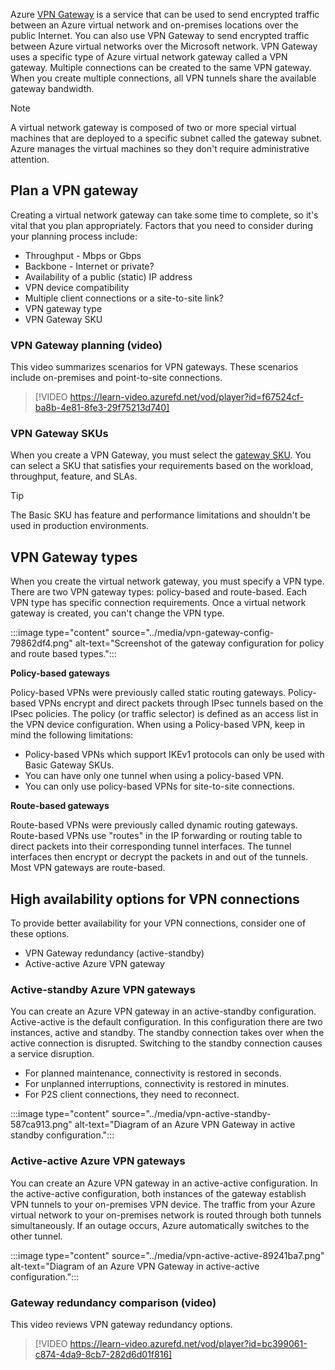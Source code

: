 

Azure [VPN Gateway](/azure/vpn-gateway/vpn-gateway-about-vpngateways) is a service that can be used to send encrypted traffic between an Azure virtual network and on-premises locations over the public Internet. You can also use VPN Gateway to send encrypted traffic between Azure virtual networks over the Microsoft network. VPN Gateway uses a specific type of Azure virtual network gateway called a VPN gateway. Multiple connections can be created to the same VPN gateway. When you create multiple connections, all VPN tunnels share the available gateway bandwidth.

> [!NOTE] 
> A virtual network gateway is composed of two or more special virtual machines that are deployed to a specific subnet called the gateway subnet. Azure manages the virtual machines so they don't require administrative attention.

## Plan a VPN gateway

Creating a virtual network gateway can take some time to complete, so it's vital that you plan appropriately. Factors that you need to consider during your planning process include:

 -  Throughput - Mbps or Gbps
 -  Backbone - Internet or private?
 -  Availability of a public (static) IP address
 -  VPN device compatibility
 -  Multiple client connections or a site-to-site link?
 -  VPN gateway type
 -  VPN Gateway SKU

### VPN Gateway planning (video)

This video summarizes scenarios for VPN gateways. These scenarios include on-premises and point-to-site connections. 

> [!VIDEO https://learn-video.azurefd.net/vod/player?id=f67524cf-ba8b-4e81-8fe3-29f75213d740]

### VPN Gateway SKUs

When you create a VPN Gateway, you must select the [gateway SKU](/azure/vpn-gateway/about-gateway-skus). You can select a SKU that satisfies your requirements based on the workload, throughput, feature, and SLAs. 

> [!TIP]
> The Basic SKU has feature and performance limitations and shouldn't be used in  production environments. 


## VPN Gateway types

When you create the virtual network gateway, you must specify a VPN type. There are two VPN gateway types: policy-based and route-based. Each VPN type has specific connection requirements. Once a virtual network gateway is created, you can't change the VPN type. 

:::image type="content" source="../media/vpn-gateway-config-79862df4.png" alt-text="Screenshot of the gateway configuration for policy and route based types.":::

**Policy-based gateways**

Policy-based VPNs were previously called static routing gateways. Policy-based VPNs encrypt and direct packets through IPsec tunnels based on the IPsec policies. The policy (or traffic selector) is defined as an access list in the VPN device configuration. When using a Policy-based VPN, keep in mind the following limitations:

- Policy-based VPNs which support IKEv1 protocols can only be used with Basic Gateway SKUs.
- You can have only one tunnel when using a policy-based VPN.
- You can only use policy-based VPNs for site-to-site connections. 

**Route-based gateways**

Route-based VPNs were previously called dynamic routing gateways. Route-based VPNs use "routes" in the IP forwarding or routing table to direct packets into their corresponding tunnel interfaces. The tunnel interfaces then encrypt or decrypt the packets in and out of the tunnels. Most VPN gateways are route-based. 


## High availability options for VPN connections

To provide better availability for your VPN connections, consider one of these options. 

 -  VPN Gateway redundancy (active-standby)
 -  Active-active Azure VPN gateway

### Active-standby Azure VPN gateways

You can create an Azure VPN gateway in an active-standby configuration. Active-active is the default configuration. In this configuration there are two instances, active and standby. The standby connection takes over when the active connection is disrupted. Switching to the standby connection causes a service disruption. 

- For planned maintenance, connectivity is restored in seconds.
- For unplanned interruptions, connectivity is restored in minutes.
- For P2S client connections, they need to reconnect. 

:::image type="content" source="../media/vpn-active-standby-587ca913.png" alt-text="Diagram of an Azure VPN Gateway in active standby configuration.":::


### Active-active Azure VPN gateways

You can create an Azure VPN gateway in an active-active configuration. In the active-active configuration, both instances of the gateway establish VPN tunnels to your on-premises VPN device. The traffic from your Azure virtual network to your on-premises network is routed through both tunnels simultaneously. If an outage occurs, Azure automatically switches to the other tunnel. 

:::image type="content" source="../media/vpn-active-active-89241ba7.png" alt-text="Diagram of an Azure VPN Gateway in active-active configuration.":::

### Gateway redundancy comparison (video)

This video reviews VPN gateway redundancy options. 

> [!VIDEO https://learn-video.azurefd.net/vod/player?id=bc399061-c874-4da9-8cb7-282d6d01f816]